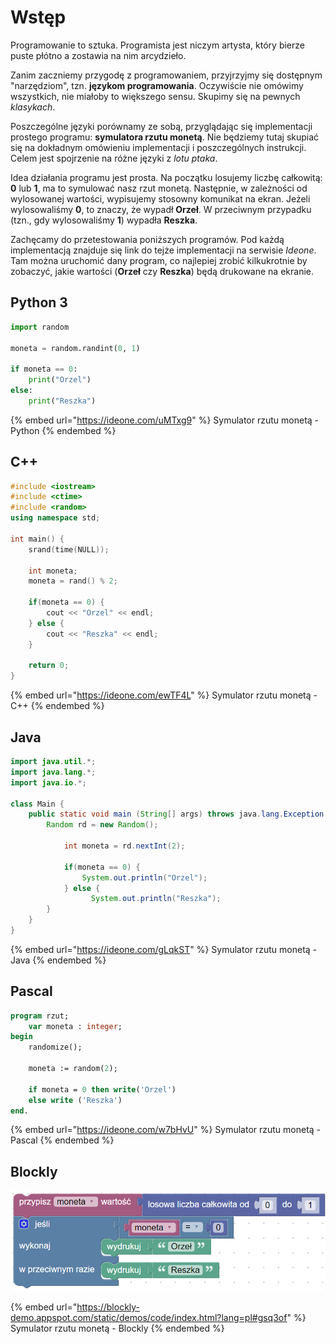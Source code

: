 # Wstęp

Programowanie to sztuka. Programista jest niczym artysta, który bierze puste płótno a zostawia na nim arcydzieło.

Zanim zaczniemy przygodę z programowaniem, przyjrzyjmy się dostępnym "narzędziom", tzn. **językom programowania**. Oczywiście nie omówimy wszystkich, nie miałoby to większego sensu. Skupimy się na pewnych _klasykach_.

Poszczególne języki porównamy ze sobą, przyglądając się implementacji prostego programu: **symulatora rzutu monetą**. Nie będziemy tutaj skupiać się na dokładnym omówieniu implementacji i poszczególnych instrukcji. Celem jest spojrzenie na różne języki z _lotu ptaka_.

Idea działania programu jest prosta. Na początku losujemy liczbę całkowitą: **0** lub **1**, ma to symulować nasz rzut monetą. Następnie, w zależności od wylosowanej wartości, wypisujemy stosowny komunikat na ekran. Jeżeli wylosowaliśmy **0**, to znaczy, że wypadł **Orzeł**. W przeciwnym przypadku (tzn., gdy wylosowaliśmy **1**) wypadła **Reszka**.

Zachęcamy do przetestowania poniższych programów. Pod każdą implementacją znajduje się link do tejże implementacji na serwisie _Ideone_. Tam można uruchomić dany program, co najlepiej zrobić kilkukrotnie by zobaczyć, jakie wartości (**Orzeł** czy **Reszka**) będą drukowane na ekranie.

## Python 3

```python
import random

moneta = random.randint(0, 1)

if moneta == 0:
    print("Orzel")
else:
    print("Reszka")
```

{% embed url="https://ideone.com/uMTxg9" %}
Symulator rzutu monetą - Python
{% endembed %}

## C++

```cpp
#include <iostream>
#include <ctime>
#include <random>
using namespace std;

int main() {
    srand(time(NULL));
    
    int moneta;
    moneta = rand() % 2;
    
    if(moneta == 0) {
        cout << "Orzel" << endl;
    } else {
        cout << "Reszka" << endl;
    }
    
    return 0;
}
```

{% embed url="https://ideone.com/ewTF4L" %}
Symulator rzutu monetą - C++
{% endembed %}

## Java

```java
import java.util.*;
import java.lang.*;
import java.io.*;

class Main {
    public static void main (String[] args) throws java.lang.Exception {
        Random rd = new Random(); 
        
		    int moneta = rd.nextInt(2);
		
		    if(moneta == 0) {
		        System.out.println("Orzel");
		    } else {
			      System.out.println("Reszka");
        }
    }
}
```

{% embed url="https://ideone.com/gLqkST" %}
Symulator rzutu monetą - Java
{% endembed %}

## Pascal

```pascal
program rzut;
	var moneta : integer;
begin
	randomize();
	
	moneta := random(2);
	
	if moneta = 0 then write('Orzel')
	else write ('Reszka')
end.
```

{% embed url="https://ideone.com/w7bHvU" %}
Symulator rzutu monetą - Pascal
{% endembed %}

## Blockly

![Symulator rzutu monetą](<../.gitbook/assets/image (8).png>)

{% embed url="https://blockly-demo.appspot.com/static/demos/code/index.html?lang=pl#gsq3of" %}
Symulator rzutu monetą - Blockly
{% endembed %}
